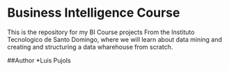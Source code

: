 # Business Intelligence Course
This is the repository for my BI Course projects From the Instituto Tecnologico de Santo Domingo, where we will learn about data mining and creating and structuring a data wharehouse from scratch.

##Author
*Luis Pujols

